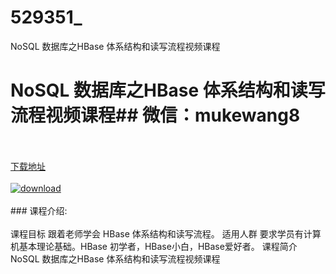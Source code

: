 # 529351_
NoSQL 数据库之HBase 体系结构和读写流程视频课程
# NoSQL 数据库之HBase 体系结构和读写流程视频课程## 微信：mukewang8
<br/></br>[下载地址](http://www.36tz.cn/article/529351 "下载地址")
<br/></br>[![download](http://36tz.cn/muke_img/2019_12_356-52-300x225.jpg "下载地址")](http://www.36tz.cn/article/529351 "下载地址")
<br/></br>### 课程介绍:<br/></br>课程目标
跟着老师学会 HBase 体系结构和读写流程。
适用人群
要求学员有计算机基本理论基础。HBase 初学者，HBase小白，HBase爱好者。
课程简介
NoSQL 数据库之HBase 体系结构和读写流程视频课程


